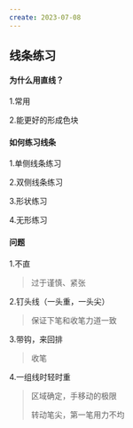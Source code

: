 ```yaml
---
create: 2023-07-08
---
```

## 线条练习

#### 为什么用直线？

1.常用

2.能更好的形成色块

#### 如何练习线条

1.单侧线条练习

2.双侧线条练习

3.形状练习

4.无形练习

#### 问题

1.不直

> 过于谨慎、紧张

2.钉头线（一头重，一头尖）

> 保证下笔和收笔力道一致

3.带钩，来回排

> 收笔

4.一组线时轻时重

> 区域确定，手移动的极限
>
> 转动笔尖，第一笔用力不均


